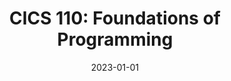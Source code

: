 ---
title: "CICS 110: Foundations of Programming"
collection: teaching
role: ta
semester: "Spring 2023"
venue: "UMass Amherst"
course_url: "https://cics110.github.io/"
date: 2023-01-01
location: "City, Country"
---